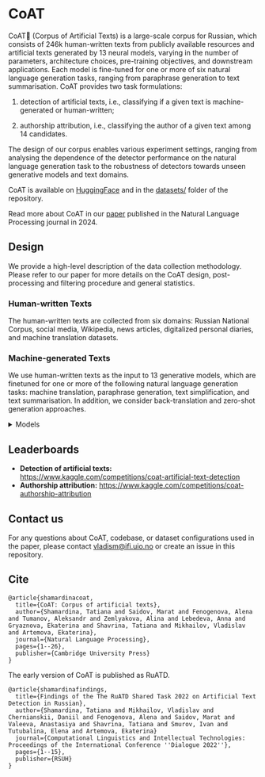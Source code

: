 # CoAT

CoAT🧥 (Corpus of Artificial Texts) is a large-scale corpus for Russian, which consists of 246k human-written texts from publicly available resources and artificial texts generated by 13 neural models, varying in the number of parameters, architecture choices, pre-training objectives, and downstream applications.
Each model is fine-tuned for one or more of six natural language generation tasks, ranging from paraphrase generation to text summarisation. CoAT provides two task formulations:

1. detection of artificial texts, i.e., classifying if a given text is machine-generated or human-written;

2. authorship attribution, i.e., classifying the author of a given text among 14 candidates.

The design of our corpus enables various experiment settings, ranging from analysing the dependence of the detector performance on the natural language generation task to the robustness of detectors towards unseen generative models and text domains.

CoAT is available on [HuggingFace](https://huggingface.co/datasets/RussianNLP/coat) and in the [datasets/](./datasets) folder of the repository. 

Read more about CoAT in our [paper](https://www.cambridge.org/core/journals/natural-language-processing/article/coat-corpus-of-artificial-texts/7E2CA97E21663CC031FB6BAFE56E0046) published in the Natural Language Processing journal in 2024.

## Design

We provide a high-level description of the data collection methodology. Please refer to our paper for more details on the CoAT design, post-processing and filtering procedure and general statistics.

### Human-written Texts

The human-written texts are collected from six domains: Russian National Corpus, social media, Wikipedia, news articles, digitalized personal diaries, and machine translation datasets.

### Machine-generated Texts

We use human-written texts as the input to 13 generative models, which are finetuned for one or more of the following natural language generation tasks: machine translation, paraphrase generation, text simplification, and text summarisation. In addition, we consider back-translation and zero-shot generation approaches.

<details>
    <summary>Models</summary>
<br>


Machine translation and back-translation via [EasyNMT](https://github.com/UKPLab/EasyNMT):
* OPUS-MT. Jörg Tiedemann and Santhosh Thottingal. 2020. [OPUS-MT – Building open translation services for the World](https://aclanthology.org/2020.eamt-1.61/)
* M-BART50. Yuqing Tang et al. 2020. [Multilingual Translation with Extensible Multilingual Pretraining and Finetuning](https://arxiv.org/abs/2008.00401)
* M2M-100. Angela Fan et al. 2021. [Beyond English-Centric Multilingual Machine Translation](https://jmlr.org/papers/volume22/20-1307/20-1307.pdf)

Paraphrase generation via [russian-paraphrasers](https://github.com/RussianNLP/russian_paraphrasers):
* [ruGPT2-Large](https://huggingface.co/sberbank-ai/rugpt2large)
* ruGPT3-Large. Zmitrovich et al., 2024. [A Family of Pretrained Transformer Language Models for Russian](https://aclanthology.org/2024.lrec-main.45/)
* [ruT5-Base-Multitask](https://huggingface.co/cointegrated/rut5-base-paraphraser)
* mT5-Small/Large. Linting Xue et al. 2021. [mT5: A Massively Multilingual Pre-trained Text-to-Text Transformer](https://aclanthology.org/2021.naacl-main.41/)

Text simplification via finetuning on a filtered version of the RuSimpleSentEval-2022 dataset ([Fenogenova, 2021](https://www.dialog-21.ru/media/5595/fenogenovaa141.pdf)):
* ruGP3-Small/Medium/Large. Zmitrovich et al., 2024. [A Family of Pretrained Transformer Language Models for Russian](https://aclanthology.org/2024.lrec-main.45/)
* mT5-Large. Linting Xue et al. 2021. [mT5: A Massively Multilingual Pre-trained Text-to-Text Transformer](https://aclanthology.org/2021.naacl-main.41/)
* ruT5-Large. Zmitrovich et al., 2024. [A Family of Pretrained Transformer Language Models for Russian](https://aclanthology.org/2024.lrec-main.45/)

Text summarization:
* [ruT5-base](https://huggingface.co/IlyaGusev/rut5_base_sum_gazeta)
* [M-BART](https://huggingface.co/IlyaGusev/mbart_ru_sum_gazeta)

Open-ended generation.
* ruGP3-Small/Medium/Large. Zmitrovich et al., 2024. [A Family of Pretrained Transformer Language Models for Russian](https://aclanthology.org/2024.lrec-main.45/)

</details>

## Leaderboards

- **Detection of artificial texts:** https://www.kaggle.com/competitions/coat-artificial-text-detection
- **Authorship attribution:** https://www.kaggle.com/competitions/coat-authorship-attribution

## Contact us

For any questions about CoAT, codebase, or dataset configurations used in the paper, please contact [vladism@ifi.uio.no](mailto:vladism@ifi.uio.no) or create an issue in this repository.

## Cite

```
@article{shamardinacoat,
  title={CoAT: Corpus of artificial texts},
  author={Shamardina, Tatiana and Saidov, Marat and Fenogenova, Alena and Tumanov, Aleksandr and Zemlyakova, Alina and Lebedeva, Anna and Gryaznova, Ekaterina and Shavrina, Tatiana and Mikhailov, Vladislav and Artemova, Ekaterina},
  journal={Natural Language Processing},
  pages={1--26},
  publisher={Cambridge University Press}
}
```

The early version of CoAT is published as RuATD.

```
@article{shamardinafindings,
  title={Findings of the The RuATD Shared Task 2022 on Artificial Text Detection in Russian},
  author={Shamardina, Tatiana and Mikhailov, Vladislav and Chernianskii, Daniil and Fenogenova, Alena and Saidov, Marat and Valeeva, Anastasiya and Shavrina, Tatiana and Smurov, Ivan and Tutubalina, Elena and Artemova, Ekaterina}
  journal={Computational Linguistics and Intellectual Technologies: Proceedings of the International Conference ''Dialogue 2022''},
  pages={1--15},
  publisher={RSUH}
}
```
